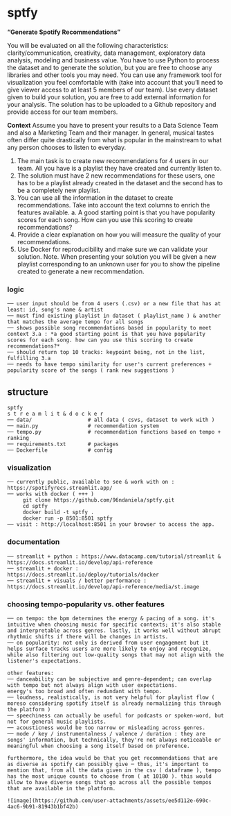 # sptfy

**“Generate Spotify Recommendations”**

You will be evaluated on all the following characteristics: clarity/communication, creativity,
data management, exploratory data analysis, modeling and business value. You have to use
Python to process the dataset and to generate the solution, but you are free to choose any
libraries and other tools you may need.
You can use any framework tool for visualization you feel comfortable with (take into
account that you’ll need to give viewer access to at least 5 members of our team).
Use every dataset given to build your solution, you are free to add external information for
your analysis.
The solution has to be uploaded to a Github repository and provide access for our team
members.

**Context**
Assume you have to present your results to a Data Science Team and also a Marketing Team and
their manager.
In general, musical tastes often differ quite drastically from what is popular in the mainstream to
what any person chooses to listen to everyday.
1. The main task is to create new recommendations for 4 users in our team. All you have is a
playlist they have created and currently listen to.
2. The solution must have 2 new recommendations for these users, one has to be a playlist
already created in the dataset and the second has to be a completely new playlist.
3. You can use all the information in the dataset to create recommendations. Take into
account the text columns to enrich the features available.
a. A good starting point is that you have popularity scores for each song. How can you
use this scoring to create recommendations?
4. Provide a clear explanation on how you will measure the quality of your recommendations.
5. Use Docker for reproducibility and make sure we can validate your solution.
Note. When presenting your solution you will be given a new playlist corresponding to an
unknown user for you to show the pipeline created to generate a new recommendation.


### logic
```
── user input should be from 4 users (.csv) or a new file that has at least: id, song's name & artist
── must find existing playlist in dataset ( playlist_name ) & another that matches the average tempo for all songs
── shows possible song recommendations based in popularity to meet context 3.a : *a good starting point is that you have popularity scores for each song. how can you use this scoring to create recommendations?*
── should return top 10 tracks: keypoint being, not in the list, fulfilling 3.a
── needs to have tempo similarity for user's current preferences + popularity score of the songs ( rank new suggestions )
```

## structure

```
sptfy
s t r e a m l i t & d o c k e r 
── data/                  # all data ( csvs, dataset to work with )  
── main.py                # recommendation system 
── tempo.py               # recommendation functions based on tempo + ranking
── requirements.txt       # packages
── Dockerfile             # config
```
 

### visualization
```
── currently public, available to see & work with on : https://spotifyrecs.streamlit.app/
── works with docker ( +++ )
     git clone https://github.com/96ndaniela/sptfy.git
     cd sptfy
     docker build -t sptfy .
     docker run -p 8501:8501 sptfy
── visit : http://localhost:8501 in your browser to access the app.
```

### documentation
```
── streamlit + python : https://www.datacamp.com/tutorial/streamlit & https://docs.streamlit.io/develop/api-reference
── streamlit + docker : https://docs.streamlit.io/deploy/tutorials/docker
── streamlit + visuals / better performance : https://docs.streamlit.io/develop/api-reference/media/st.image
```

### choosing tempo-popularity vs. other features
```
── on tempo: the bpm determines the energy & pacing of a song. it's intuitive when choosing music for specific contexts; it's also stable and interpretable across genres. lastly, it works well without abrupt rhythmic shifts if there will be changes in artists.
── on popularity: not only is derived from user engagement but it helps surface tracks users are more likely to enjoy and recognize, while also filtering out low-quality songs that may not align with the listener's expectations.

other features:
── danceability can be subjective and genre-dependent; can overlap with tempo but not always align with user expectations.
energy's too broad and often redundant with tempo.
── loudness, realistically, is not very helpful for playlist flow ( moreso considering spotify itself is already normalizing this through the platform )
── speechiness can actually be useful for podcasts or spoken-word, but not for general music playlists.
── acousticness would be too narrow or misleading across genres.
── mode / key / instrumentalness / valence / duration : they are songs' information, but technically, they're not always noticeable or meaningful when choosing a song itself based on preference.

furthermore, the idea would be that you get recommendations that are as diverse as spotify can possibly give ─ thus, it's important to mention that, from all the data given in the csv ( dataframe ), tempo has the most unique counts to choose from ( at 10180 ). this would allow to have diverse songs that go across all the possible tempos that are available in the platform.

![image](https://github.com/user-attachments/assets/ee5d112e-690c-4ac6-9b91-81943b1bf42b)



```
 

